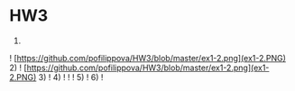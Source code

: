 # HW3
1)
! [https://github.com/pofilippova/HW3/blob/master/ex1-2.png](ex1-2.PNG)
2)
! [https://github.com/pofilippova/HW3/blob/master/ex1-2.png](ex1-2.PNG)
3)
! [](ex3.PNG)
4)
! [](ex4.1.PNG)
! [](ex4.2.PNG)
! [](ex4.3.PNG)
5)
! [](ex5.PNG)
6)
! [](ex6.PNG)
